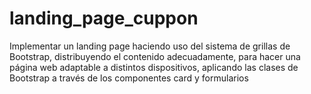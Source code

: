 # landing_page_cuppon
Implementar un landing page haciendo uso del sistema de grillas de Bootstrap, distribuyendo el contenido adecuadamente, para hacer una página web adaptable a distintos dispositivos, aplicando las clases de Bootstrap a través de los componentes card y formularios
